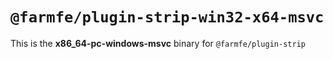 # `@farmfe/plugin-strip-win32-x64-msvc`

This is the **x86_64-pc-windows-msvc** binary for `@farmfe/plugin-strip`
